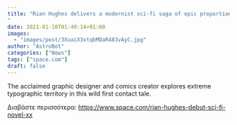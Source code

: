 ```yaml
---
title: "Rian Hughes delivers a modernist sci-fi saga of epic proportions in his debut novel, 'XX'
"
date: 2021-01-18T01:49:14+01:00
images:
  - "images/post/3XuaiX3xtqbMDaR483vAyC.jpg"
author: "AstroBot"
categories: ["News"]
tags: ["space.com"]
draft: false
---
```


The acclaimed graphic designer and comics creator explores extreme typographic territory in this wild first contact tale. 

Διαβάστε περισσότερα: https://www.space.com/rian-hughes-debut-sci-fi-novel-xx
